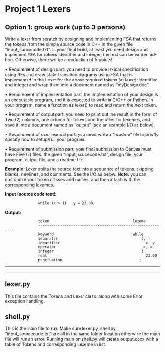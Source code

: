 # Project 1 Lexers


## Option 1: group work (up to 3 persons)  
 
Write a lexer from scratch by designing and implementing FSA that returns the tokens from the simple source code in C++ in the given file “input_soucecode.txt”. In your final build, at least you need design and implement FSA for tokens identifier and integer, the rest can be written ad-hoc. Otherwise, there will be a deduction of 5 points! 
 
• Requirement  of  design  part:  you  need  to  provide  lexical  specification  using  REs  and draw state-transition diagrams using FSA that is implemented in the Lexer for the above required tokens (at least): identifier and integer and wrap them into a document named as 
“myDesign.doc”. 

• Requirement of implementation part: the implementation of your design is an executable program, and it is expected to write in C/C++ or Python. In your program, name a function as lexer() to read and return the next token.   

• Requirement  of  output  part:  you  need  to  print  out  the  result  in  the  form  of  Two  (2) columns,  one  column  for  tokens  and  the  other  for  lexemes,  and  save  it  into  a  document named as “output” (see an example I/O as below). 

• Requirement of user manual part: you need write a “readme” file to briefly specify how to setup/run your program. 

• Requirement  of  submission  part:  your  final  submission  to  Canvas  must  have  Five  (5) files: the given “input_soucecode.txt”, design file, your program, output file, and a readme file. 

**Example:** Lexer splits the source text into a sequence of tokens, skipping blanks, newlines, and comments. See the I/O as below. **Note:** you can customize your token classes and names, and then attach with the corresponding lexemes. 

**Input (source code text):**

                   while (x > 1)   y = 23.00; 
  
**Output:**
 
                   token                                      lexeme
                   -----------------------------------------------------------
                   keyword                                    while 
                   separator                                      (, )            
                   identifier                                       x, y 
                   operator                                        >, = 
                   integer                                        1 
                   real                                             23.00  
                   punctuation                                   ; 

-------------------------------------------------------------------------------
-------------------------------------------------------------------------------

## lexer.py
This file contains the Tokens and Lexer class, along with some Error exception handling. 

## shell.py
This is the main file to run. 
Make sure lexer.py, shell.py, “input_sourcecode.txt” are all in the same folder location otherwise the main file will run an error. 
Running main on shell.py will create output.docx with a table of Tokens and corresponding Lexeme in list.

